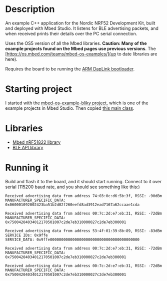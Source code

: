 # Description
An example C++ application for the Nordic NRF52 Development Kit, built and deployed with Mbed Studio. It listens for BLE advertising packets, and when received prints their details over the PC serial connection.

Uses the OS5 version of all the Mbed libraries. **Caution: Many of the example projects found on the Mbed pages use previous versions**. The [https://os.mbed.com/teams/mbed-os-examples/](up to date libraries are here).

Requires the board to be running the [ARM DapLink bootloader](https://armmbed.github.io/DAPLink/?board=Nordic-nRF52-DK).

# Starting project
I started with the [mbed-os-example-bliky project](https://os.mbed.com/teams/mbed-os-examples/code/mbed-os-example-blinky/), which is one of the example projects in Mbed Studio. Then copied [this main class](https://os.mbed.com/teams/mbed-os-examples/code/mbed-os-example-ble-EddystoneObserver//file/092c08942a29/source/main.cpp/).
# Libraries
* [Mbed nRF51822 library](https://os.mbed.com/teams/Nordic-Semiconductor/code/nRF51822/)
* [BLE API library](https://os.mbed.com/teams/Bluetooth-Low-Energy/code/BLE_API/)

# Running it
Build and flash it to the board, and it should start running. Connect to it over serial (115200 baud rate, and you should see something like this:)
```
Received advertising data from address 74:03:0c:d6:5b:3f, RSSI: -90dBm
MANUFACTURER_SPECIFIC_DATA: 0x060001092002423ba51b2d02f260eefd8ad3912ead7167a62ccaae1cda

Received advertising data from address 00:7c:2d:e7:eb:31, RSSI: -72dBm
MANUFACTURER_SPECIFIC_DATA: 0x75004204034012170501007c2de7eb310000027c2de7eb300001

Received advertising data from address 53:4f:01:39:8b:89, RSSI: -83dBm
SERVICE IDs: 0x9ffe
SERVICE_DATA: 0x9ffe0000000000000000000000000000000000000000

Received advertising data from address 00:7c:2d:e7:eb:31, RSSI: -72dBm
MANUFACTURER_SPECIFIC_DATA: 0x75004204034012170501007c2de7eb310000027c2de7eb300001

Received advertising data from address 00:7c:2d:e7:eb:31, RSSI: -72dBm
MANUFACTURER_SPECIFIC_DATA: 0x75004204034012170501007c2de7eb310000027c2de7eb300001
```